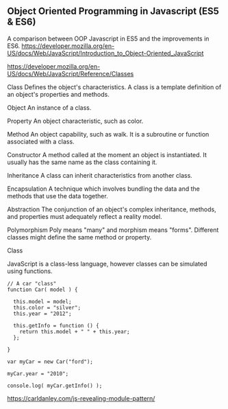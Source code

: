 ## Object Oriented Programming in Javascript (ES5 & ES6)

A comparison between OOP Javascript in ES5 and the improvements in ES6.
https://developer.mozilla.org/en-US/docs/Web/JavaScript/Introduction_to_Object-Oriented_JavaScript

https://developer.mozilla.org/en-US/docs/Web/JavaScript/Reference/Classes

Class
	Defines the object's characteristics. A class is a template definition of an object's properties and methods.

Object
	An instance of a class.

Property
	An object characteristic, such as color.

Method
	An object capability, such as walk. It is a subroutine or function associated with a class.

Constructor
	A method called at the moment an object is instantiated. It usually has the same name as the class containing it.

Inheritance
	A class can inherit characteristics from another class.

Encapsulation
	A technique which involves bundling the data and the methods that use the data together.

Abstraction
	The conjunction of an object's complex inheritance, methods, and properties must adequately reflect a reality model.

Polymorphism
	Poly means "many" and morphism means "forms". Different classes might define the same method or property.


Class

JavaScript is a class-less language, however classes can be simulated using functions.

	// A car "class"
	function Car( model ) {
	 
	  this.model = model;
	  this.color = "silver";
	  this.year = "2012";
	 
	  this.getInfo = function () {
	    return this.model + " " + this.year;
	  };
	  
	}

	var myCar = new Car("ford");

	myCar.year = "2010";
	 
	console.log( myCar.getInfo() );

https://carldanley.com/js-revealing-module-pattern/
